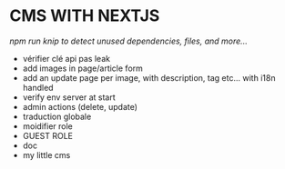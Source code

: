 # CMS WITH NEXTJS

_npm run knip to detect unused dependencies, files, and more..._

<!-- TODO -->

* vérifier clé api pas leak
* add images in page/article form
* add an update page per image, with description, tag etc... with i18n handled
* verify env server at start
* admin actions (delete, update)
* traduction globale
* moidifier role
* GUEST ROLE
* doc
* my little cms
